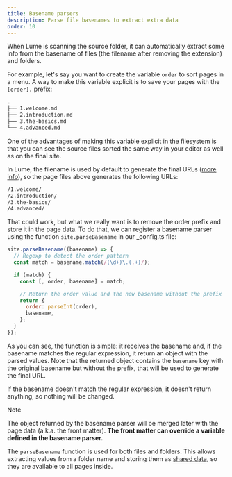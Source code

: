 ```yaml
---
title: Basename parsers
description: Parse file basenames to extract extra data
order: 10
---
```


When Lume is scanning the source folder, it can automatically extract some info
from the basename of files (the filename after removing the extension) and
folders.

For example, let's say you want to create the variable `order` to sort pages in
a menu. A way to make this variable explicit is to save your pages with the
`[order].` prefix:

```txt
.
├── 1.welcome.md
├── 2.introduction.md
├── 3.the-basics.md
└── 4.advanced.md
```

One of the advantages of making this variable explicit in the filesystem is that
you can see the source files sorted the same way in your editor as well as on
the final site.

In Lume, the filename is used by default to generate the final URLs
([more info](../creating-pages/page-files.md)), so the page files above
generates the following URLs:

```txt
/1.welcome/
/2.introduction/
/3.the-basics/
/4.advanced/
```

That could work, but what we really want is to remove the order prefix and store
it in the page data. To do that, we can register a basename parser using the
function `site.parseBasename` in our _config.ts file:

<lume-code>

```js {title=_config.ts}
site.parseBasename((basename) => {
  // Regexp to detect the order pattern
  const match = basename.match(/(\d+)\.(.+)/);

  if (match) {
    const [, order, basename] = match;

    // Return the order value and the new basename without the prefix
    return {
      order: parseInt(order),
      basename,
    };
  }
});
```

</lume-code>

As you can see, the function is simple: it receives the basename and, if the
basename matches the regular expression, it return an object with the parsed
values. Note that the returned object contains the `basename` key with the
original basename but without the prefix, that will be used to generate the
final URL.

If the basename doesn't match the regular expression, it doesn't return
anything, so nothing will be changed.

> [!note]
>
> The object returned by the basename parser will be merged later with the page
> data (a.k.a. the front matter). **The front matter can override a variable
> defined in the basename parser.**

The `parseBasename` function is used for both files and folders. This allows
extracting values from a folder name and storing them as
[shared data](../creating-pages/shared-data.md), so they are available to all
pages inside.
